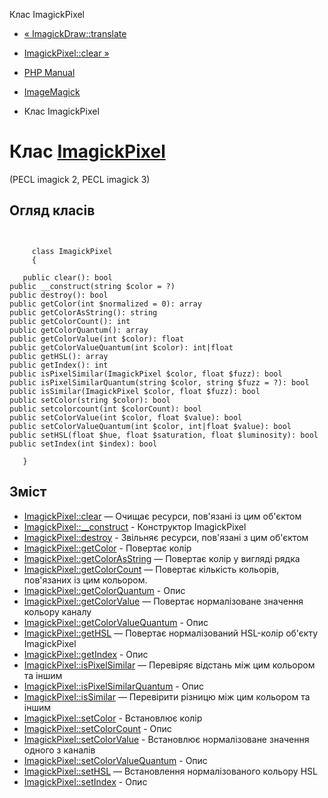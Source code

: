 Клас ImagickPixel

-   [« ImagickDraw::translate](imagickdraw.translate.html)
    
-   [ImagickPixel::clear »](imagickpixel.clear.html)
    
-   [PHP Manual](index.html)
    
-   [ImageMagick](book.imagick.html)
    
-   Клас ImagickPixel
    

# Клас [ImagickPixel](class.imagickpixel.html)

(PECL imagick 2, PECL imagick 3)

## Огляд класів

```classsynopsis

    
     class ImagickPixel
     {
    
   public clear(): bool
public __construct(string $color = ?)
public destroy(): bool
public getColor(int $normalized = 0): array
public getColorAsString(): string
public getColorCount(): int
public getColorQuantum(): array
public getColorValue(int $color): float
public getColorValueQuantum(int $color): int|float
public getHSL(): array
public getIndex(): int
public isPixelSimilar(ImagickPixel $color, float $fuzz): bool
public isPixelSimilarQuantum(string $color, string $fuzz = ?): bool
public isSimilar(ImagickPixel $color, float $fuzz): bool
public setColor(string $color): bool
public setcolorcount(int $colorCount): bool
public setColorValue(int $color, float $value): bool
public setColorValueQuantum(int $color, int|float $value): bool
public setHSL(float $hue, float $saturation, float $luminosity): bool
public setIndex(int $index): bool

   }
```

## Зміст

-   [ImagickPixel::clear](imagickpixel.clear.html) — Очищає ресурси, пов'язані із цим об'єктом
-   [ImagickPixel::\_\_construct](imagickpixel.construct.html) - Конструктор ImagickPixel
-   [ImagickPixel::destroy](imagickpixel.destroy.html) - Звільняє ресурси, пов'язані з цим об'єктом
-   [ImagickPixel::getColor](imagickpixel.getcolor.html) - Повертає колір
-   [ImagickPixel::getColorAsString](imagickpixel.getcolorasstring.html) — Повертає колір у вигляді рядка
-   [ImagickPixel::getColorCount](imagickpixel.getcolorcount.html) — Повертає кількість кольорів, пов'язаних із цим кольором.
-   [ImagickPixel::getColorQuantum](imagickpixel.getcolorquantum.html) - Опис
-   [ImagickPixel::getColorValue](imagickpixel.getcolorvalue.html) — Повертає нормалізоване значення кольору каналу
-   [ImagickPixel::getColorValueQuantum](imagickpixel.getcolorvaluequantum.html) - Опис
-   [ImagickPixel::getHSL](imagickpixel.gethsl.html) — Повертає нормалізований HSL-колір об'єкту ImagickPixel
-   [ImagickPixel::getIndex](imagickpixel.getindex.html) - Опис
-   [ImagickPixel::isPixelSimilar](imagickpixel.ispixelsimilar.html) — Перевіряє відстань між цим кольором та іншим
-   [ImagickPixel::isPixelSimilarQuantum](imagickpixel.ispixelsimilarquantum.html) - Опис
-   [ImagickPixel::isSimilar](imagickpixel.issimilar.html) — Перевірити різницю між цим кольором та іншим
-   [ImagickPixel::setColor](imagickpixel.setcolor.html) - Встановлює колір
-   [ImagickPixel::setColorCount](imagickpixel.setcolorcount.html) - Опис
-   [ImagickPixel::setColorValue](imagickpixel.setcolorvalue.html) - Встановлює нормалізоване значення одного з каналів
-   [ImagickPixel::setColorValueQuantum](imagickpixel.setcolorvaluequantum.html) - Опис
-   [ImagickPixel::setHSL](imagickpixel.sethsl.html) — Встановлення нормалізованого кольору HSL
-   [ImagickPixel::setIndex](imagickpixel.setindex.html) - Опис
